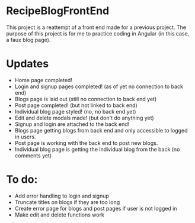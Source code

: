 # RecipeBlogFrontEnd

This project is a reattempt of a front end made for a previous project. The purpose of this project is for me to practice coding in Angular (in this case, a faux blog page).

# Updates

- Home page completed!
- Login and signup pages completed! (as of yet no connection to back end)
- Blogs page is laid out (still no connection to back end yet)
- Post page completed! (but not linked to back end)
- Individual blog page styled! (no, no back end yet)
- Edit and delete modals made! (but don't do anything yet)
- Signup and login are attached to the back end!
- Blogs page getting blogs from back end and only accessible to logged in users.
- Post page is working with the back end to post new blogs.
- Individual blog page is getting the individual blog from the back (no comments yet)

# To do:
- Add error handling to login and signup
- Truncate titles on blogs if they are too long
- Create error page for blogs and post pages if user is not logged in
- Make edit and delete functions work